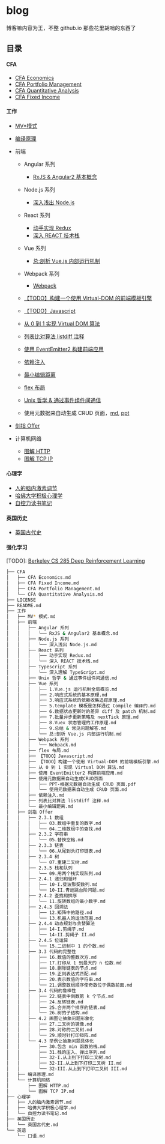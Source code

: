 # blog

博客嘛内容为王，不整 github.io 那些花里胡哨的东西了

## 目录

#### CFA

- [CFA Economics](./CFA/CFA%20Economics.md)
- [CFA Portfolio Management](./CFA/CFA%20Portfolio%20Management.md)
- [CFA Quantitative Analysis](./CFA/CFA%20Quantitative%20Analysis.md)
- [CFA Fixed Income](./CFA/CFA%20Fixed%20Income.md)

#### 工作

- [MV\*模式](./工作/MV*%20模式.md)
- [编译原理](./工作/编译原理.md)
- 前端

  - Angular 系列

    - [RxJS & Angular2 基本概念](./工作/前端/Angular%20系列/RxJS%20&%20Angular2%20基本概念.md)

  - Node.js 系列

    - [深入浅出 Node.js](./工作/前端/Node.js%20系列/深入浅出%20Node.js.md)

  - React 系列

    - [动手实现 Redux](./工作/前端/React%20系列/动手实现%20Redux.md)
    - [深入 REACT 技术栈](./工作/前端/React%20系列/深入%20REACT%20技术栈.md)

  - Vue 系列

    - [总:剖析 Vue.js 内部运行机制](./工作/前端/Vue%20系列/总:剖析%20Vue.js%20内部运行机制.md)

  - Webpack 系列

    - [Webpack](./工作/前端/Webpack%20系列/Webpack.md)

  - [【TODO】构建一个使用 Virtual-DOM 的前端模板引擎](./工作/前端/【TODO】构建一个使用%20Virtual-DOM%20的前端模板引擎.md)
  - [【TODO】Javascript](./工作/前端/【TODO】Javascript.md)
  - [从 0 到 1 实现 Virtual DOM 算法](./工作/前端/从%200%20到%201%20实现%20Virtual%20DOM%20算法.md)
  - [列表比对算法 listdiff 注释](./工作/前端/列表比对算法%20listdiff%20注释.md)
  - [使用 EventEmitter2 构建前端应用](./工作/前端/使用%20EventEmitter2%20构建前端应用.md)
  - [依赖注入](./工作/前端/依赖注入.md)
  - [最小编辑距离](./工作/前端/最小编辑距离.md)
  - [flex 布局](./工作/前端/flex%20布局.md)
  - [Unix 哲学 & 通过事件组件间通信](./工作/前端/Unix%20哲学%20&%20通过事件组件间通信.md)
  - 使用元数据来自动生成 CRUD 页面，[md](./工作/前端/使用元数据来自动生成CRUD页面/使用元数据来自动生成%20CRUD%20页面.md), [ppt](./工作/前端/使用元数据来自动生成CRUD页面/PPT-根据元数据自动生成%20CRUD%20页面.pdf)

- [剑指 Offer](./工作/剑指%20Offer)
- 计算机网络
  - [图解 HTTP](./工作/计算机网络/图解%20HTTP.md)
  - [图解 TCP IP](./工作/计算机网络/图解%20TCP%20IP.md)

#### 心理学

- [人的脑内激素调节](./心理学/人的脑内激素调节.md)
- [哈佛大学积极心理学](./心理学/哈佛大学积极心理学.md)
- [自控力读书笔记](./心理学/自控力读书笔记.md)

#### 英国历史

- [英国古代史](./英国历史/英国古代史.md)

#### 强化学习

[TODO]: [Berkeley CS 285 Deep Reinforcement Learning](http://rail.eecs.berkeley.edu/deeprlcourse/)

```bash
├── CFA
│   ├── CFA Economics.md
│   ├── CFA Fixed Income.md
│   ├── CFA Portfolio Management.md
│   └── CFA Quantitative Analysis.md
├── LICENSE
├── README.md
├── 工作
│   ├── MV* 模式.md
│   ├── 前端
│   │   ├── Angular 系列
│   │   │   └── RxJS & Angular2 基本概念.md
│   │   ├── Node.js 系列
│   │   │   └── 深入浅出 Node.js.md
│   │   ├── React 系列
│   │   │   ├── 动手实现 Redux.md
│   │   │   └── 深入 REACT 技术栈.md
│   │   ├── Typescript 系列
│   │   │   └── 深入理解 TypeScript.md
│   │   ├── Unix 哲学 & 通过事件组件间通信.md
│   │   ├── Vue 系列
│   │   │   ├── 1.Vue.js 运行机制全局概览.md
│   │   │   ├── 2.响应式系统的基本原理.md
│   │   │   ├── 3.响应式系统的依赖收集追踪原理.md
│   │   │   ├── 5.template 模板是怎样通过 Compile 编译的.md
│   │   │   ├── 6.数据状态更新时的差异 diff 及 patch 机制.md
│   │   │   ├── 7.批量异步更新策略及 nextTick 原理.md
│   │   │   ├── 8.Vuex 状态管理的工作原理.md
│   │   │   ├── 9.总结 & 常见问题解答.md
│   │   │   └── 总:剖析 Vue.js 内部运行机制.md
│   │   ├── Webpack 系列
│   │   │   └── Webpack.md
│   │   ├── flex 布局.md
│   │   ├── 【TODO】Javascript.md
│   │   ├── 【TODO】构建一个使用 Virtual-DOM 的前端模板引擎.md
│   │   ├── 从 0 到 1 实现 Virtual DOM 算法.md
│   │   ├── 使用 EventEmitter2 构建前端应用.md
│   │   ├── 使用元数据来自动生成CRUD页面
│   │   │   ├── PPT-根据元数据自动生成 CRUD 页面.pdf
│   │   │   └── 使用元数据来自动生成 CRUD 页面.md
│   │   ├── 依赖注入.md
│   │   ├── 列表比对算法 listdiff 注释.md
│   │   └── 最小编辑距离.md
│   ├── 剑指 Offer
│   │   ├── 2.3.1 数组
│   │   │   ├── 03.数组中重复的数字.md
│   │   │   └── 04.二维数组中的查找.md
│   │   ├── 2.3.2 字符串
│   │   │   └── 05.替换空格.md
│   │   ├── 2.3.3 链表
│   │   │   └── 06.从尾到头打印链表.md
│   │   ├── 2.3.4 树
│   │   │   └── 07.重建二叉树.md
│   │   ├── 2.3.5 栈和队列
│   │   │   └── 09.用两个栈实现队列.md
│   │   ├── 2.4.1 递归和循环
│   │   │   ├── 10-I.斐波那契数列.md
│   │   │   └── 10-II.青蛙跳台阶问题.md
│   │   ├── 2.4.2 查找和排序
│   │   │   └── 11.旋转数组的最小数字.md
│   │   ├── 2.4.3 回溯法
│   │   │   ├── 12.矩阵中的路径.md
│   │   │   └── 13.机器人的运动范围.md
│   │   ├── 2.4.4 动态规划与贪婪算法
│   │   │   ├── 14-I.剪绳子.md
│   │   │   └── 14-II.剪绳子 II.md
│   │   ├── 2.4.5 位运算
│   │   │   └── 15.二进制中 1 的个数.md
│   │   ├── 3.3 代码的完整性
│   │   │   ├── 16.数值的整数次方.md
│   │   │   ├── 17.打印从 1 到最大的 n 位数.md
│   │   │   ├── 18.删除链表的节点.md
│   │   │   ├── 19.正则表达式匹配.md
│   │   │   ├── 20.表示数值的字符串.md
│   │   │   └── 21.调整数组顺序使奇数位于偶数前面.md
│   │   ├── 3.4 代码的鲁棒性
│   │   │   ├── 22.链表中倒数第 k 个节点.md
│   │   │   ├── 24.反转链表.md
│   │   │   ├── 25.合并两个排序的链表.md
│   │   │   └── 26.树的子结构.md
│   │   ├── 4.2 画图让抽象问题形象化
│   │   │   ├── 27.二叉树的镜像.md
│   │   │   ├── 28.对称的二叉树.md
│   │   │   └── 29.顺时针打印矩阵.md
│   │   └── 4.3 举例让抽象问题具体化
│   │       ├── 30.包含 min 函数的栈.md
│   │       ├── 31.栈的压入、弹出序列.md
│   │       ├── 32-I.从上到下打印二叉树.md
│   │       ├── 32-II.从上到下打印二叉树 II.md
│   │       └── 32-III.从上到下打印二叉树 III.md
│   ├── 编译原理.md
│   └── 计算机网络
│       ├── 图解 HTTP.md
│       └── 图解 TCP IP.md
├── 心理学
│   ├── 人的脑内激素调节.md
│   ├── 哈佛大学积极心理学.md
│   └── 自控力读书笔记.md
├── 英国历史
│   └── 英国古代史.md
└── 英语
    └── 口语.md
```
